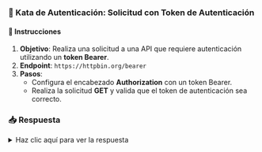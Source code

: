 <!-- markdownlint-disable -->
### **🔐 Kata de Autenticación: Solicitud con Token de Autenticación**

#### 📑 Instrucciones

1. **Objetivo**: Realiza una solicitud a una API que requiere autenticación utilizando un **token Bearer**.
2. **Endpoint**: `https://httpbin.org/bearer`
3. **Pasos**:
   - Configura el encabezado **Authorization** con un token Bearer.
   - Realiza la solicitud **GET** y valida que el token de autenticación sea correcto.

### 📥 Respuesta

<details>
  <summary>Haz clic aquí para ver la respuesta</summary>

```javascript
import http from 'k6/http';
import { check } from 'k6';

export default function () {
  const url = 'https://httpbin.org/bearer';
  const params = {
    headers: {
      Authorization: 'Bearer <your-token-here>',
    },
  };
  const res = http.get(url, params);
  check(res, {
    'status was 200': (r) => r.status === 200,
    'authenticated': (r) => r.json('authenticated') === true,
  });
}
```

</details>
